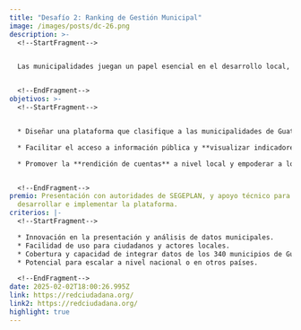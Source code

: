 ```yaml
---
title: "Desafío 2: Ranking de Gestión Municipal"
image: /images/posts/dc-26.png
description: >-
  <!--StartFragment-->


  Las municipalidades juegan un papel esencial en el desarrollo local, pero muchas veces no cuentan con los mecanismos adecuados para que la ciudadanía pueda evaluar su desempeño. Este desafío busca crear una **plataforma digital** que permita desarrollar un **ranking de gestión municipal**, basado en criterios como transparencia, ejecución presupuestaria, servicios públicos, y desarrollo social.


  <!--EndFragment-->
objetivos: >-
  <!--StartFragment-->


  * Diseñar una plataforma que clasifique a las municipalidades de Guatemala según su desempeño en áreas clave como **transparencia, gestión financiera, y calidad de servicios**.

  * Facilitar el acceso a información pública y **visualizar indicadores** de cada municipio de manera clara y accesible.

  * Promover la **rendición de cuentas** a nivel local y empoderar a los ciudadanos para que exijan mejor gestión municipal.


  <!--EndFragment-->
premio: Presentación con autoridades de SEGEPLAN, y apoyo técnico para
  desarrollar e implementar la plataforma.
criterios: |-
  <!--StartFragment-->

  * Innovación en la presentación y análisis de datos municipales.
  * Facilidad de uso para ciudadanos y actores locales.
  * Cobertura y capacidad de integrar datos de los 340 municipios de Guatemala.
  * Potencial para escalar a nivel nacional o en otros países.

  <!--EndFragment-->
date: 2025-02-02T18:00:26.995Z
link: https://redciudadana.org/
link2: https://redciudadana.org/
highlight: true
---
```

